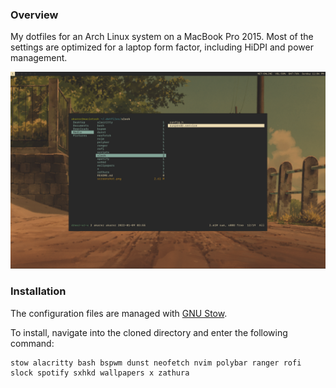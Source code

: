 
### Overview
My dotfiles for an Arch Linux system on a MacBook Pro 2015. Most of the settings are optimized for a laptop form factor, including HiDPI and power management.

![](https://github.com/akarez/macintosh/blob/main/screenshot.png)

### Installation

The configuration files are managed with [GNU Stow](https://https://www.gnu.org/software/stow/).

To install, navigate into the cloned directory and enter the following command:
```
stow alacritty bash bspwm dunst neofetch nvim polybar ranger rofi slock spotify sxhkd wallpapers x zathura
```
